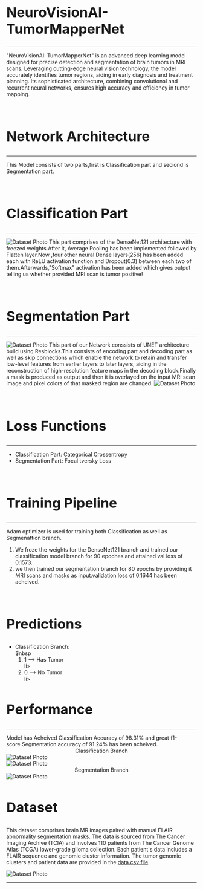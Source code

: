 <!DOCTYPE html>
<html lang="en">
<head>
  <meta charset="UTF-8">
  <meta name="viewport" content="width=device-width, initial-scale=1.0">
  
</head>
<body>
  
  <h1 style="font-size: 36px;">NeuroVisionAI-TumorMapperNet</h1>
  <hr><p>"NeuroVisionAI: TumorMapperNet" is an advanced deep learning model designed for precise detection and segmentation of brain tumors in MRI scans. Leveraging cutting-edge neural vision technology, the model accurately identifies tumor regions, aiding in early diagnosis and treatment planning. Its sophisticated architecture, combining convolutional and recurrent neural networks, ensures high accuracy and efficiency in tumor mapping.
</p>
  <br>
  <h2 style="font-size: 36px;">Network Architecture</h2>
  <hr>
 <p> This Model consists of two parts,first is Classification part and seciond is Segmentation part.</p><br>
  <p><h2 style="font-size: 36px;">Classification Part</h2><hr>
    <img src="https://github.com/jhaayush2004/NeuroVisionAI-TumorMapperNet/blob/main/imagesGit/cp.jpg" alt="Dataset Photo">
    This part comprises of the DenseNet121 architecture with freezed weights.After it, Average Pooling has been implemented followed by Flatten layer.Now ,four other neural Dense layers(256) has been added each with ReLU activation function and Dropout(0.3) between each two of them.Afterwards,"Softmax" activation has been added which gives output telling us whether provided MRI scan is tumor positive! 
  </p><br>
  <p><h2 style="font-size: 36px;">Segmentation Part</h2><hr>
    <img src="https://github.com/jhaayush2004/NeuroVisionAI-TumorMapperNet/blob/main/imagesGit/sp.jpg" alt="Dataset Photo">
    This part of our Network conssists of UNET architecture build using Resblocks.This consists of encoding part and decoding part as well as skip connections which enable the network to retain and transfer low-level features from earlier layers to later layers, aiding in the reconstruction of high-resolution feature maps in the decoding block.Finally a mask is produced as output and then it is overlayed on the input MRI scan image and pixel colors of that masked region are changed.
    <img src="https://github.com/jhaayush2004/NeuroVisionAI-TumorMapperNet/blob/main/imagesGit/fp.jpg" alt="Dataset Photo">
  </p><br>
   <p><h2 style="font-size: 36px;">Loss Functions</h2><hr>
  <ul>
    <li>Classification Part: Categorical Crossentropy</li>
    <li>Segmentation Part: Focal tversky Loss</li>
  </ul>
  </p><br>
  <p><h2 style="font-size: 36px;">Training Pipeline</h2><hr>
  Adam optimizer is used for training both Classification as well as Segmenattion branch.
    <ol>
      <li>We froze the weights for the DenseNet121 branch and trained our classification model branch for 90 epoches and attained val loss of 0.1573.</li>
     <li>we then trained our segmentation branch for 80 epochs by providing it MRI scans and masks as input.validation loss of 0.1644 has been acheived.</li> 
    </ol>
  </p><br>
  <p><h2 style="font-size: 36px;">Predictions</h2>
    <ul>
      <li>Classification Branch: <br>$nbsp<ol><li>1 --> Has Tumor</li>li><li>0 --> No Tumor</li>li></ol></li>
    </ul>
  </p>
  <p><h2 style="font-size: 36px;">Performance</h2>
  <hr>
   Model has Acheived Classification Accuracy of 98.31% and great f1-score.Segmentation accuracy of 91.24% has been acheived.<br>
    <center>Classification Branch</center>
   <img src="https://github.com/jhaayush2004/NeuroVisionAI-TumorMapperNet/blob/main/Visuals/Screenshot%202024-03-24%20204347.png" alt="Dataset Photo">
 <br><img src="https://github.com/jhaayush2004/NeuroVisionAI-TumorMapperNet/blob/main/imagesGit/fs.png" alt="Dataset Photo">
<center>Segmentation Branch</center>
    
  <img src="https://github.com/jhaayush2004/NeuroVisionAI-TumorMapperNet/blob/main/Visuals/Screenshot%202024-03-24%20204328.png" alt="Dataset Photo">
 
  </p>
  <h2 style="font-size: 36px;">Dataset</h2>
  <p>This dataset comprises brain MR images paired with manual FLAIR abnormality segmentation masks. The data is sourced from The Cancer Imaging Archive (TCIA) and involves 110 patients from The Cancer Genome Atlas (TCGA) lower-grade glioma collection. Each patient's data includes a FLAIR sequence and genomic cluster information. The tumor genomic clusters and patient data are provided in the <a href="https://www.kaggle.com/datasets/mateuszbuda/lgg-mri-segmentation/download?datasetVersionNumber=2">data.csv file</a>.</p>

  <img src="https://github.com/jhaayush2004/NeuroVisionAI-TumorMapperNet/blob/main/imagesGit/ii.png" alt="Dataset Photo">
 <hr> <br>
 
</body>
</html>
